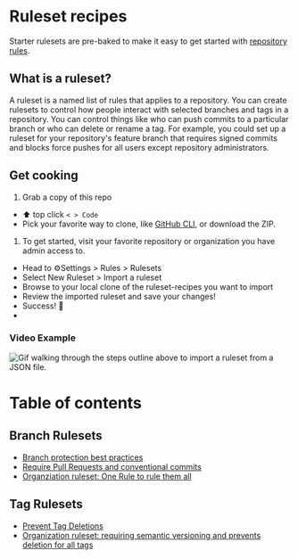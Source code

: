 # Ruleset recipes
Starter rulesets are pre-baked to make it easy to get started with [repository rules](https://docs.github.com/en/repositories/configuring-branches-and-merges-in-your-repository/managing-rulesets/about-rulesets).

## What is a ruleset?

A ruleset is a named list of rules that applies to a repository. You can create rulesets to control how people interact with selected branches and tags in a repository. You can control things like who can push commits to a particular branch or who can delete or rename a tag. For example, you could set up a ruleset for your repository's feature branch that requires signed commits and blocks force pushes for all users except repository administrators.

## Get cooking
1. Grab a copy of this repo
 - ⬆️ top click `< > Code`
 - Pick your favorite way to clone, like [GitHub CLI](https://cli.github.com/), or download the ZIP.    
1. To get started, visit your favorite repository or organization you have admin access to.
 - Head to ⚙️Settings > Rules > Rulesets
 - Select New Ruleset > Import a ruleset
 - Browse to your local clone of the ruleset-recipes you want to import
 - Review the imported ruleset and save your changes!
 - Success! 🎉
 - 
### Video Example
![Gif walking through the steps outline above to import a ruleset from a JSON file.](https://github.com/github/release-assets/assets/7575792/8806fa8c-b874-4a4e-97ef-4f8c238f4d29)

# Table of contents
## Branch Rulesets
- [Branch protection best practices](https://github.com/github/ruleset-recipes/blob/a1f8e53ec12857637e8762e689a3abc255ff2c2f/branch-rulesets/were-just-normal-repositories.json)
- [Require Pull Requests and conventional commits](https://github.com/github/ruleset-recipes/blob/8cd19a8e06e6e523fffd43e4a59a554c210dcbe2/branch-rulesets/PRs%20and%20commits.json)
- [Organziation ruleset: One Rule to rule them all](https://github.com/github/ruleset-recipes/blob/8cd19a8e06e6e523fffd43e4a59a554c210dcbe2/branch-rulesets/org-rulesets/one-ruleset-to-rule-them-all.json)
## Tag Rulesets
- [Prevent Tag Deletions](https://github.com/github/ruleset-recipes/blob/a1f8e53ec12857637e8762e689a3abc255ff2c2f/tag-rulesets/prevent-tag-delete.json)
- [Organization ruleset: requiring semantic versioning and prevents deletion for all tags](https://github.com/github/ruleset-recipes/blob/ac4b5ebc05219bb07de10f6094ad9ae8215bd39c/tag-rulesets/org-ruleset/tag-defaults.json)

